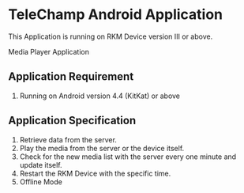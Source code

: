 # TeleChamp Android Application 


This Application is running on RKM Device version III or above.

Media Player Application

## Application Requirement  

1. Running on Android version 4.4 (KitKat) or above

## Application Specification 

1. Retrieve data from the server. 
2. Play the media from the server or the device itself.
3. Check for the new media list with the server every one minute and update itself.
4. Restart the RKM Device with the specific time.
5. Offline Mode
